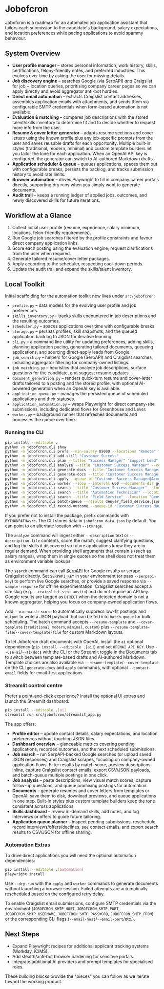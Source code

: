 # Jobofcron

Jobofcron is a roadmap for an automated job application assistant that tailors each submission to the candidate's background, salary expectations, and location preferences while pacing applications to avoid spammy behaviour.

## System Overview
- **User profile manager** – stores personal information, work history, skills, certifications, felony-friendly notes, and preferred industries. This evolves over time by asking the user for missing details.
- **Job discovery engine** – searches Google (via SerpAPI) *and* Craigslist for job + location queries, prioritising company career pages so we can apply directly and avoid aggregator anti-bot hurdles.
- **Direct email automation** – extracts Craigslist contact addresses, assembles application emails with attachments, and sends them via configurable SMTP credentials when form-based automation is not available.
- **Evaluation & matching** – compares job descriptions with the stored talent/skills inventory to determine fit and to decide whether to request more info from the user.
- **Resume & cover letter generator** – adapts resume sections and cover letters using the known profile plus any job-specific prompts from the user and saves reusable drafts for each opportunity. Multiple built-in styles (traditional, modern, minimal) and custom template builders let you tailor the tone for each application. When an OpenAI API key is configured, the generator can switch to AI-authored Markdown drafts.
- **Application scheduler & queue** – queues applications, spaces them out with configurable breaks, persists the backlog, and tracks submission history to avoid rate limits.
- **Browser automation** – drives Playwright to fill in company career portals directly, supporting dry runs when you simply want to generate documents.
- **Audit trail** – keeps a running ledger of applied jobs, outcomes, and newly discovered skills for future iterations.

## Workflow at a Glance
1. Collect initial user profile (resume, experience, salary minimum, locations, felon-friendly requirements).
2. Run Google job searches filtered by the profile constraints and favour direct company application links.
3. Score each posting using the evaluation engine; request clarifications from the user when required.
4. Generate tailored resume/cover letter packages.
5. Apply according to the scheduler, respecting cool-down periods.
6. Update the audit trail and expand the skills/talent inventory.

## Local Toolkit

Initial scaffolding for the automation toolkit now lives under ``src/jobofcron``:

- ``profile.py`` – data models for the evolving user profile and job preferences.
- ``skills_inventory.py`` – tracks skills encountered in job descriptions and the resulting outcomes.
- ``scheduler.py`` – spaces applications over time with configurable breaks.
- ``storage.py`` – persists profiles, skill snapshots, and the queued application backlog to JSON for iterative learning.
- ``cli.py`` – a command line utility for updating preferences, adding skills, planning application pacing, generating tailored documents, queueing applications, and sourcing direct-apply leads from Google.
- ``job_search.py`` – helpers for Google (SerpAPI) and Craigslist searches, including aggregator filtering for company-owned listings.
- ``job_matching.py`` – heuristics that analyse job descriptions, surface questions for the candidate, and suggest resume updates.
- ``document_generation.py`` – renders quick-turn resume and cover-letter drafts tailored to a posting and the stored profile, with optional AI-powered generation when an OpenAI key is available.
- ``application_queue.py`` – manages the persisted queue of scheduled applications and their statuses.
- ``application_automation.py`` – wraps Playwright for direct company-site submissions, including dedicated flows for Greenhouse and Lever.
- ``worker.py`` – background runner that refreshes documents and processes the queue over time.

### Running the CLI

```bash
pip install --editable .
python -m jobofcron.cli show
python -m jobofcron.cli prefs --min-salary 85000 --locations "Remote" "Austin, TX"
python -m jobofcron.cli add-skill "Customer Success"
python -m jobofcron.cli plan --titles "Success Manager" "Support Lead" --companies "Acme" "Globex"
python -m jobofcron.cli analyze --title "Customer Success Manager" --company "Acme" --location "Remote" --salary '$70,000 - $90,000' --description-file posting.txt
python -m jobofcron.cli generate-docs --title "Customer Success Manager" --company "Acme" --location "Remote" --salary '$70,000 - $90,000' --description-file posting.txt --output-dir generated_documents --enqueue --apply-at 2024-05-01T09:30 --apply-url https://careers.example.com/apply
python -m jobofcron.cli generate-docs --title "Customer Success Manager" --company "Acme" --location "Remote" --salary '$70,000 - $90,000' --description-file posting.txt --use-ai --ai-model gpt-4o-mini --output-dir generated_documents
python -m jobofcron.cli apply --queue-id "Customer Success Manager@Acme" --dry-run
python -m jobofcron.cli worker --loop --interval 600 --documents-dir generated_documents
python -m jobofcron.cli search --title "Customer Success Manager" --location "Austin, TX" --limit 5 --direct-only --sample-response samples/serpapi_demo_response.json --verbose
python -m jobofcron.cli search --title "Automation Technician" --location "Portland" --provider craigslist --limit 10
python -m jobofcron.cli search --title "Field Service" --location "Denver" --min-match-score 70 --output denver_field_service.json
python -m jobofcron.cli batch-queue --results denver_field_service.json --start 2024-05-02T09:00 --interval-minutes 30 --resume-template modern --cover-template modern
python -m jobofcron.cli record-outcome --queue-id "Customer Success Manager@Acme" --outcome interview --note "Intro call completed" --skills "Customer Success" "SaaS onboarding"
```

If you prefer not to install the package, prefix commands with
``PYTHONPATH=src``. The CLI stores data in ``jobofcron_data.json`` by default.
You can point to an alternate location with ``--storage``.

The ``analyze`` command will ingest either ``--description`` text or
``--description-file`` contents, score the match, suggest clarifying questions,
and log the skills it discovered so future applications know they are in
regular demand. When providing shell arguments that contain ``$`` (such as
salary ranges), wrap them in single quotes so the shell does not treat them as
environment variable lookups.

The ``search`` command can call [SerpAPI](https://serpapi.com/) for Google
results *or* scrape Craigslist directly. Set ``SERPAPI_KEY`` in your environment
(or pass ``--serpapi-key``) to perform live Google searches, or provide a saved
response via ``--sample-response`` for offline experimentation. Craigslist
searches accept a site slug (e.g. ``--craigslist-site austin``) and do not
require an API key. Google results are tagged as ``DIRECT`` when the detected
domain is not a known aggregator, helping you focus on company-owned application
flows.

Add ``--min-match-score`` to automatically suppress low-fit postings and
``--output`` to write a JSON payload that can be fed into ``batch-queue`` for
bulk scheduling. The batch command accepts ``--resume-template`` and
``--cover-template`` (``traditional``, ``modern``, ``minimal``, ``custom``) plus
``--resume-template-file``/``--cover-template-file`` for custom Markdown
layouts.

To let Jobofcron draft documents with OpenAI, install the ``ai`` optional
dependency (``pip install --editable .[ai]``) and set ``OPENAI_API_KEY``. Use
``--use-ai``/``--ai-docs`` with the CLI or the Streamlit toggle in the Documents
tab to switch between template-based drafts and AI-authored Markdown. Template
choices are also available via ``--resume-template``/``--cover-template`` on the
CLI ``generate-docs`` and ``apply`` commands, with optional ``--contact-email``
fields for email-first applications.

### Streamlit control centre

Prefer a point-and-click experience? Install the optional UI extras and launch
the Streamlit dashboard:

```bash
pip install --editable .[ui]
streamlit run src/jobofcron/streamlit_app.py
```

The app offers:

- **Profile editor** – update contact details, salary expectations, and location
  preferences without touching JSON files.
- **Dashboard overview** – glanceable metrics covering pending applications,
  recorded outcomes, and the next scheduled submissions.
- **Job search** – run SerpAPI-backed Google searches (or upload saved JSON
  responses) and Craigslist scrapes, focusing on company-owned application flows.
  Filter results by match score, preview descriptions inline, capture Craigslist
  contact emails, export CSV/JSON payloads, and batch-queue multiple postings in
  one click.
- **Job analysis** – paste descriptions, view visual match scores, capture
  follow-up questions, and queue promising postings for automation.
- **Documents** – generate resumes and cover letters from templates or OpenAI,
  save them to disk, download previews, and queue applications in one step.
  Built-in styles plus custom template builders keep the tone consistent across
  applications.
- **Skills dashboard** – review in-demand skills, add notes, and log interviews
  or offers to guide future tailoring.
- **Application queue planner** – inspect pending submissions, reschedule,
  record interviews/offers/declines, see contact emails, and export search
  results to CSV/JSON for offline sharing.

### Automation Extras

To drive direct applications you will need the optional automation dependencies:

```bash
pip install --editable .[automation]
playwright install
```

Use ``--dry-run`` with the ``apply`` and ``worker`` commands to generate
documents without launching a browser session. Failed attempts are automatically
rescheduled based on the configured retry delay.

To enable Craigslist email submissions, configure SMTP credentials via the
environment (``JOBOFCRON_SMTP_HOST``, ``JOBOFCRON_SMTP_PORT``,
``JOBOFCRON_SMTP_USERNAME``, ``JOBOFCRON_SMTP_PASSWORD``, ``JOBOFCRON_SMTP_FROM``)
or the corresponding CLI flags (``--email-host``/``--email-port``/etc.).

## Next Steps
- Expand Playwright recipes for additional applicant tracking systems (Workday, iCIMS).
- Add stealth/anti-bot browser hardening for sensitive portals.
- Integrate additional AI providers and prompt templates for specialised roles.

These building blocks provide the "pieces" you can follow as we iterate toward the working product.
